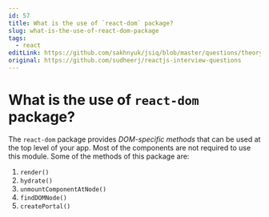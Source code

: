 ```yaml
---
id: 57
title: What is the use of `react-dom` package?
slug: what-is-the-use-of-react-dom-package
tags:
  - react
editLink: https://github.com/sakhnyuk/jsiq/blob/master/questions/theory/react/57.md
original: https://github.com/sudheerj/reactjs-interview-questions
---
```


# What is the use of `react-dom` package?

The `react-dom` package provides _DOM-specific methods_ that can be used at the top level of your app. Most of the components are not required to use this module. Some of the methods of this package are:

1. `render()`
2. `hydrate()`
3. `unmountComponentAtNode()`
4. `findDOMNode()`
5. `createPortal()`
